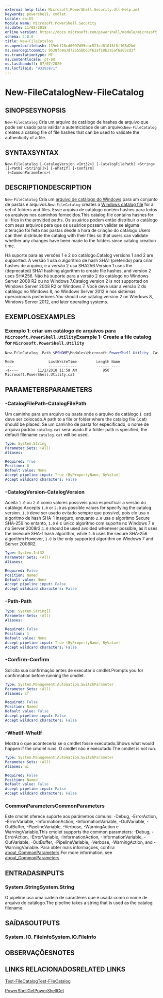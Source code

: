 ```yaml
---
external help file: Microsoft.PowerShell.Security.dll-Help.xml
keywords: powershell, cmdlet
Locale: en-US
Module Name: Microsoft.PowerShell.Security
ms.date: 11/02/2018
online version: https://docs.microsoft.com/powershell/module/microsoft.powershell.security/new-filecatalog?view=powershell-5.1&WT.mc_id=ps-gethelp
schema: 2.0.0
title: New-FileCatalog
ms.openlocfilehash: 139ebf10cd0097d55eac521cd81016f8f168d2bd
ms.sourcegitcommit: 9b28fb9a3d72655bb63f62af18b3a5af6a05cd3f
ms.translationtype: MT
ms.contentlocale: pt-BR
ms.lasthandoff: 07/07/2020
ms.locfileid: "93193871"
---
```

# <span data-ttu-id="aabb4-103">New-FileCatalog</span><span class="sxs-lookup"><span data-stu-id="aabb4-103">New-FileCatalog</span></span>

## <span data-ttu-id="aabb4-104">SINOPSE</span><span class="sxs-lookup"><span data-stu-id="aabb4-104">SYNOPSIS</span></span>

<span data-ttu-id="aabb4-105">`New-FileCatalog` Cria um arquivo de catálogo de hashes de arquivo que pode ser usado para validar a autenticidade de um arquivo.</span><span class="sxs-lookup"><span data-stu-id="aabb4-105">`New-FileCatalog` creates a catalog file of file hashes that can be used to validate the authenticity of a file.</span></span>

## <span data-ttu-id="aabb4-106">SYNTAX</span><span class="sxs-lookup"><span data-stu-id="aabb4-106">SYNTAX</span></span>

```
New-FileCatalog [-CatalogVersion <Int32>] [-CatalogFilePath] <String> [[-Path] <String[]>] [-WhatIf] [-Confirm]
 [<CommonParameters>]
```

## <span data-ttu-id="aabb4-107">DESCRIPTION</span><span class="sxs-lookup"><span data-stu-id="aabb4-107">DESCRIPTION</span></span>

<span data-ttu-id="aabb4-108">`New-FileCatalog` Cria um [arquivo de catálogo do Windows](/windows-hardware/drivers/install/catalog-files) para um conjunto de pastas e arquivos.</span><span class="sxs-lookup"><span data-stu-id="aabb4-108">`New-FileCatalog` creates a [Windows catalog file](/windows-hardware/drivers/install/catalog-files) for a set of folders and files.</span></span>
<span data-ttu-id="aabb4-109">Esse arquivo de catálogo contém hashes para todos os arquivos nos caminhos fornecidos.</span><span class="sxs-lookup"><span data-stu-id="aabb4-109">This catalog file contains hashes for all files in the provided paths.</span></span>
<span data-ttu-id="aabb4-110">Os usuários podem então distribuir o catálogo com seus arquivos para que os usuários possam validar se alguma alteração foi feita nas pastas desde a hora de criação do catálogo.</span><span class="sxs-lookup"><span data-stu-id="aabb4-110">Users can then distribute the catalog with their files so that users can validate whether any changes have been made to the folders since catalog creation time.</span></span>

<span data-ttu-id="aabb4-111">Há suporte para as versões 1 e 2 do catálogo.</span><span class="sxs-lookup"><span data-stu-id="aabb4-111">Catalog versions 1 and 2 are supported.</span></span> <span data-ttu-id="aabb4-112">A versão 1 usa o algoritmo de hash SHA1 (preterido) para criar hashes de arquivo, e a versão 2 usa SHA256.</span><span class="sxs-lookup"><span data-stu-id="aabb4-112">Version 1 uses the (deprecated) SHA1 hashing algorithm to create file hashes, and version 2 uses SHA256.</span></span>
<span data-ttu-id="aabb4-113">Não há suporte para a versão 2 do catálogo no Windows Server 2008 R2 ou no Windows 7.</span><span class="sxs-lookup"><span data-stu-id="aabb4-113">Catalog version 2 is not supported on Windows Server 2008 R2 or Windows 7.</span></span>
<span data-ttu-id="aabb4-114">Você deve usar a versão 2 do catálogo no Windows 8, no Windows Server 2012 e nos sistemas operacionais posteriores.</span><span class="sxs-lookup"><span data-stu-id="aabb4-114">You should use catalog version 2 on Windows 8, Windows Server 2012, and later operating systems.</span></span>

## <span data-ttu-id="aabb4-115">EXEMPLOS</span><span class="sxs-lookup"><span data-stu-id="aabb4-115">EXAMPLES</span></span>

### <span data-ttu-id="aabb4-116">Exemplo 1: criar um catálogo de arquivos para `Microsoft.PowerShell.Utility`</span><span class="sxs-lookup"><span data-stu-id="aabb4-116">Example 1: Create a file catalog for `Microsoft.PowerShell.Utility`</span></span>

```powershell
New-FileCatalog -Path $PSHOME\Modules\Microsoft.PowerShell.Utility -CatalogFilePath \temp\Microsoft.PowerShell.Utility.cat -CatalogVersion 2.0
```

```Output
Mode                LastWriteTime         Length Name
----                -------------         ------ ----
-a----         11/2/2018 11:58 AM            950 Microsoft.PowerShell.Utility.cat
```

## <span data-ttu-id="aabb4-117">PARAMETERS</span><span class="sxs-lookup"><span data-stu-id="aabb4-117">PARAMETERS</span></span>

### <span data-ttu-id="aabb4-118">-CatalogFilePath</span><span class="sxs-lookup"><span data-stu-id="aabb4-118">-CatalogFilePath</span></span>

<span data-ttu-id="aabb4-119">Um caminho para um arquivo ou pasta onde o arquivo de catálogo (. cat) deve ser colocado.</span><span class="sxs-lookup"><span data-stu-id="aabb4-119">A path to a file or folder where the catalog file (.cat) should be placed.</span></span>
<span data-ttu-id="aabb4-120">Se um caminho de pasta for especificado, o nome de arquivo padrão `catalog.cat` será usado.</span><span class="sxs-lookup"><span data-stu-id="aabb4-120">If a folder path is specified, the default filename `catalog.cat` will be used.</span></span>

```yaml
Type: System.String
Parameter Sets: (All)
Aliases:

Required: True
Position: 0
Default value: None
Accept pipeline input: True (ByPropertyName, ByValue)
Accept wildcard characters: False
```

### <span data-ttu-id="aabb4-121">-CatalogVersion</span><span class="sxs-lookup"><span data-stu-id="aabb4-121">-CatalogVersion</span></span>

<span data-ttu-id="aabb4-122">Aceita `1.0` ou `2.0` como valores possíveis para especificar a versão do catálogo.</span><span class="sxs-lookup"><span data-stu-id="aabb4-122">Accepts `1.0` or `2.0` as possible values for specifying the catalog version.</span></span>
<span data-ttu-id="aabb4-123">`1.0` deve ser usado evitado sempre que possível, pois ele usa o algoritmo de hash SHA-1 inseguro, enquanto `2.0` usa o algoritmo Secure SHA-256 no entanto, `1.0` é o único algoritmo com suporte no Windows 7 e no Server 2008r2.</span><span class="sxs-lookup"><span data-stu-id="aabb4-123">`1.0` should be used avoided whenever possible, as it uses the insecure SHA-1 hash algorithm, while `2.0` uses the secure SHA-256 algorithm However, `1.0` is the only supported algorithm on Windows 7 and Server 2008R2.</span></span>

```yaml
Type: System.Int32
Parameter Sets: (All)
Aliases:

Required: False
Position: Named
Default value: None
Accept pipeline input: False
Accept wildcard characters: False
```

### <span data-ttu-id="aabb4-124">-Path</span><span class="sxs-lookup"><span data-stu-id="aabb4-124">-Path</span></span>

```yaml
Type: System.String[]
Parameter Sets: (All)
Aliases:

Required: False
Position: 1
Default value: None
Accept pipeline input: True (ByPropertyName, ByValue)
Accept wildcard characters: False
```

### <span data-ttu-id="aabb4-125">-Confirm</span><span class="sxs-lookup"><span data-stu-id="aabb4-125">-Confirm</span></span>

<span data-ttu-id="aabb4-126">Solicita sua confirmação antes de executar o cmdlet.</span><span class="sxs-lookup"><span data-stu-id="aabb4-126">Prompts you for confirmation before running the cmdlet.</span></span>

```yaml
Type: System.Management.Automation.SwitchParameter
Parameter Sets: (All)
Aliases: cf

Required: False
Position: Named
Default value: False
Accept pipeline input: False
Accept wildcard characters: False
```

### <span data-ttu-id="aabb4-127">-WhatIf</span><span class="sxs-lookup"><span data-stu-id="aabb4-127">-WhatIf</span></span>

<span data-ttu-id="aabb4-128">Mostra o que aconteceria se o cmdlet fosse executado.</span><span class="sxs-lookup"><span data-stu-id="aabb4-128">Shows what would happen if the cmdlet runs.</span></span>
<span data-ttu-id="aabb4-129">O cmdlet não é executado.</span><span class="sxs-lookup"><span data-stu-id="aabb4-129">The cmdlet is not run.</span></span>

```yaml
Type: System.Management.Automation.SwitchParameter
Parameter Sets: (All)
Aliases: wi

Required: False
Position: Named
Default value: False
Accept pipeline input: False
Accept wildcard characters: False
```

### <span data-ttu-id="aabb4-130">CommonParameters</span><span class="sxs-lookup"><span data-stu-id="aabb4-130">CommonParameters</span></span>
<span data-ttu-id="aabb4-131">Este cmdlet oferece suporte aos parâmetros comuns: -Debug, -ErrorAction, -ErrorVariable, -InformationAction, -InformationVariable, -OutVariable, -OutBuffer, -PipelineVariable, -Verbose, -WarningAction e -WarningVariable.</span><span class="sxs-lookup"><span data-stu-id="aabb4-131">This cmdlet supports the common parameters: -Debug, -ErrorAction, -ErrorVariable, -InformationAction, -InformationVariable, -OutVariable, -OutBuffer, -PipelineVariable, -Verbose, -WarningAction, and -WarningVariable.</span></span> <span data-ttu-id="aabb4-132">Para obter mais informações, confira [about_CommonParameters](../Microsoft.PowerShell.Core/About/about_CommonParameters.md).</span><span class="sxs-lookup"><span data-stu-id="aabb4-132">For more information, see [about_CommonParameters](../Microsoft.PowerShell.Core/About/about_CommonParameters.md).</span></span>

## <span data-ttu-id="aabb4-133">ENTRADAS</span><span class="sxs-lookup"><span data-stu-id="aabb4-133">INPUTS</span></span>

### <span data-ttu-id="aabb4-134">System.String</span><span class="sxs-lookup"><span data-stu-id="aabb4-134">System.String</span></span>

<span data-ttu-id="aabb4-135">O pipeline usa uma cadeia de caracteres que é usada como o nome de arquivo do catálogo.</span><span class="sxs-lookup"><span data-stu-id="aabb4-135">The pipeline takes a string that is used as the catalog filename.</span></span>

## <span data-ttu-id="aabb4-136">SAÍDAS</span><span class="sxs-lookup"><span data-stu-id="aabb4-136">OUTPUTS</span></span>

### <span data-ttu-id="aabb4-137">System. IO. FileInfo</span><span class="sxs-lookup"><span data-stu-id="aabb4-137">System.IO.FileInfo</span></span>

## <span data-ttu-id="aabb4-138">OBSERVAÇÕES</span><span class="sxs-lookup"><span data-stu-id="aabb4-138">NOTES</span></span>

## <span data-ttu-id="aabb4-139">LINKS RELACIONADOS</span><span class="sxs-lookup"><span data-stu-id="aabb4-139">RELATED LINKS</span></span>

[<span data-ttu-id="aabb4-140">Test-FileCatalog</span><span class="sxs-lookup"><span data-stu-id="aabb4-140">Test-FileCatalog</span></span>](Test-FileCatalog.md)

[<span data-ttu-id="aabb4-141">PowerShellGet</span><span class="sxs-lookup"><span data-stu-id="aabb4-141">PowerShellGet</span></span>](/powerShell/module/powershellget)
